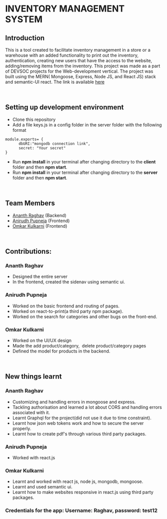 # INVENTORY MANAGEMENT SYSTEM

## Introduction

This is a tool created to facilitate inventory management in a store or a warehouse with an added functionality to print out the inventory, authentication, creating new users that have the access to the website, adding/removing items from the inventory. This project was made as a part of DEVSOC projects for the Web-development vertical. The project was built using the MERN( Mongoose, Express, Node JS, and React JS) stack and semantic-UI react. The link is available [here](https://webd-crew-inventory.herokuapp.com)

<br />

## Setting up development environment
* Clone this repository
* Add a file keys.js in a config folder in the server folder with the following format
```
module.exports= {
      dbURI:"mongodb connection link",
      secret: "Your secret"
}
```
* Run **npm install** in your terminal after changing directory to the **client** folder and then **npm start**.
* Run **npm install** in your terminal after changing directory to the **server** folder and then **npm start**.

<br />

## Team Members
* [Ananth Raghav](https://github.com/ananth243/) (Backend)
* [Anirudh Pupneja](https://github.com/apupneja/) (Frontend)
* [Omkar Kulkarni](https://github.com/oak2905/) (Frontend)

<br/>

## Contributions:
### Ananth Raghav
* Designed the entire server
* In the frontend, created the sidenav using semantic ui.
### Anirudh Pupneja
* Worked on the basic frontend and routing of pages.
* Worked on react-to-print(a third party npm package).
* Worked on the search for categories and other bugs on the front-end.
### Omkar Kulkarni
* Worked on the UI/UX design
* Made the add product/category,  delete product/category pages
* Defined the model for products in the backend.

<br/>

## New things learnt
### Ananth Raghav
* Customizing and handling errors in mongoose and express.
* Tackling authorisation and learned a lot about CORS and handling errors associated with it.
* Learnt Graphql for the project(did not use it due to time constraint).
* Learnt how json web tokens work and how to secure the server properly.
* Learnt how to create pdf's through various third party packages.
### Anirudh Pupneja
* Worked with react.js
### Omkar Kulkarni
* Learnt and worked with react js, node js, mongodb, mongoose.
* Learnt and used semantic ui.
* Learnt how to make websites responsive in react.js using third party packages.

### Credentials for the app: Username: Raghav, password: test12
